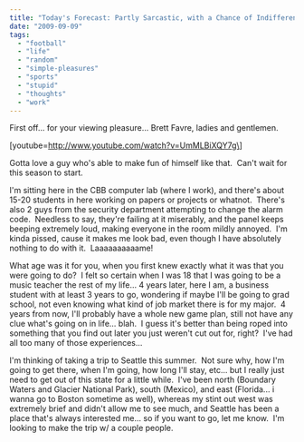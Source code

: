 ```yaml
---
title: "Today's Forecast: Partly Sarcastic, with a Chance of Indifference..."
date: "2009-09-09"
tags:
  - "football"
  - "life"
  - "random"
  - "simple-pleasures"
  - "sports"
  - "stupid"
  - "thoughts"
  - "work"
---
```


First off... for your viewing pleasure... Brett Favre, ladies and gentlemen.

\[youtube=http://www.youtube.com/watch?v=UmMLBiXQY7g\]

Gotta love a guy who's able to make fun of himself like that.  Can't wait for this season to start.

I'm sitting here in the CBB computer lab (where I work), and there's about 15-20 students in here working on papers or projects or whatnot.  There's also 2 guys from the security department attempting to change the alarm code.  Needless to say, they're failing at it miserably, and the panel keeps beeping extremely loud, making everyone in the room mildly annoyed.  I'm kinda pissed, cause it makes me look bad, even though I have absolutely nothing to do with it.  Laaaaaaaaaame!

What age was it for you, when you first knew exactly what it was that you were going to do?  I felt so certain when I was 18 that I was going to be a music teacher the rest of my life... 4 years later, here I am, a business student with at least 3 years to go, wondering if maybe I'll be going to grad school, not even knowing what kind of job market there is for my major.  4 years from now, I'll probably have a whole new game plan, still not have any clue what's going on in life... blah.  I guess it's better than being roped into something that you find out later you just weren't cut out for, right?  I've had all too many of those experiences...

I'm thinking of taking a trip to Seattle this summer.  Not sure why, how I'm going to get there, when I'm going, how long I'll stay, etc... but I really just need to get out of this state for a little while.  I've been north (Boundary Waters and Glacier National Park), south (Mexico), and east (Florida... i wanna go to Boston sometime as well), whereas my stint out west was extremely brief and didn't allow me to see much, and Seattle has been a place that's always interested me... so if you want to go, let me know.  I'm looking to make the trip w/ a couple people.
